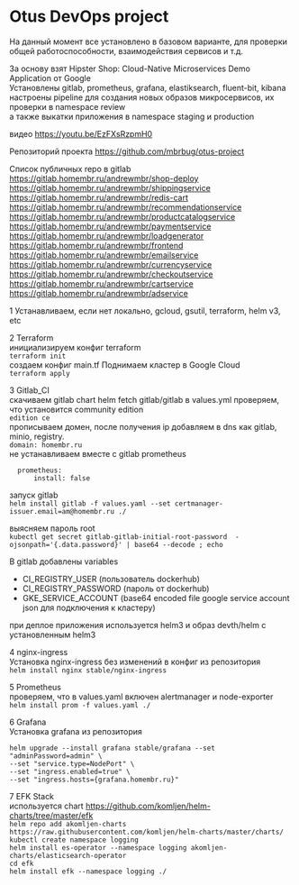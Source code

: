 # Otus DevOps project

На данный момент все установлено в базовом варианте, для проверки общей работоспособности, взаимодействия сервисов и т.д.

За основу взят Hipster Shop: Cloud-Native Microservices Demo Application от Google  
Установлены gitlab, prometheus, grafana, elastiksearch, fluent-bit, kibana  
настроены pipeline для создания новых образов микросервисов, их проверки в namespace review  
а также выкатки приложения в namespace staging и production

видео
<https://youtu.be/EzFXsRzpmH0>

Репозиторий проекта
https://github.com/mbrbug/otus-project

Список публичных repo в gitlab  
<https://gitlab.homembr.ru/andrewmbr/shop-deploy>  
<https://gitlab.homembr.ru/andrewmbr/shippingservice>  
<https://gitlab.homembr.ru/andrewmbr/redis-cart>  
<https://gitlab.homembr.ru/andrewmbr/recommendationservice>  
<https://gitlab.homembr.ru/andrewmbr/productcatalogservice>  
<https://gitlab.homembr.ru/andrewmbr/paymentservice>  
<https://gitlab.homembr.ru/andrewmbr/loadgenerator>  
<https://gitlab.homembr.ru/andrewmbr/frontend>  
<https://gitlab.homembr.ru/andrewmbr/emailservice>  
<https://gitlab.homembr.ru/andrewmbr/currencyservice>  
<https://gitlab.homembr.ru/andrewmbr/checkoutservice>  
<https://gitlab.homembr.ru/andrewmbr/cartservice>  
<https://gitlab.homembr.ru/andrewmbr/adservice>  


1 Устанавливаем, если нет локально, gcloud, gsutil, terraform, helm v3, etc

2 Terraform  
инициализируем конфиг terraform  
`terraform init`  
создаем конфиг main.tf
Поднимаем кластер в Google Cloud  
`terraform apply`  

3 Gitlab_CI  
скачиваем gitlab chart
helm fetch gitlab/gitlab
в values.yml
проверяем, что установится community edition  
  `edition ce`  
прописываем домен, после получения ip добавляем в dns как gitlab, minio, registry.  
  `domain: homembr.ru`  
не устанавливаем вместе с gitlab prometheus

```
  prometheus:
      install: false
```  

запуск gitlab  
`helm install gitlab -f values.yaml --set certmanager-issuer.email=am@homembr.ru ./`  

выясняем пароль root  
`kubectl get secret gitlab-gitlab-initial-root-password  -ojsonpath='{.data.password}' | base64 --decode ; echo`  

В gitlab добавлены variables

- CI_REGISTRY_USER (пользователь dockerhub)
- CI_REGISTRY_PASSWORD (пароль от dockerhub)
- GKE_SERVICE_ACCOUNT (base64 encoded file google service account json для подключения к кластеру)

при деплое приложения используется helm3 и образ devth/helm c установленным helm3

4 nginx-ingress  
Установка nginx-ingress без изменений в конфиг из репозитория  
`helm install nginx stable/nginx-ingress`  

5 Prometheus  
проверяем, что в values.yaml включен alertmanager и node-exporter  
`helm install prom -f values.yaml ./`  

6 Grafana  
Установка grafana из репозитория

```
helm upgrade --install grafana stable/grafana --set "adminPassword=admin" \
--set "service.type=NodePort" \
--set "ingress.enabled=true" \
--set "ingress.hosts={grafana.homembr.ru}"
```  

7 EFK Stack  
используется chart <https://github.com/komljen/helm-charts/tree/master/efk>  
`helm repo add akomljen-charts https://raw.githubusercontent.com/komljen/helm-charts/master/charts/`  
`kubectl create namespace logging`  
`helm install es-operator --namespace logging akomljen-charts/elasticsearch-operator`  
`cd efk`  
`helm install efk --namespace logging ./`
